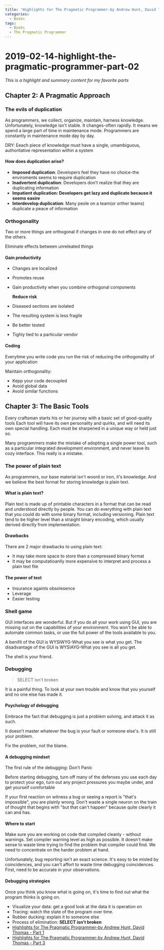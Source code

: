 ```yaml
---
title: 'Highlights for The Pragmatic Programmer-by Andrew Hunt, David Thomas - Part 2'
categories:
  - Books
tags:
  - Books
  - The Pragmatic Programmer
---
```


# 2019-02-14-highlight-the-pragmatic-programmer-part-02

_This is a highlight and summary content for my favorite parts_

## Chapter 2: A Pragmatic Approach

### The evils of duplication

As programmers, we collect, organize, maintain, harness knowledge. Unfortunately, knowledge isn't stable. It changes-often rapidly. It means we spend a large part of time in maintenance mode. Programmers are constantly in maintenance mode day by day.

DRY: Eeach piece of knowledge must have a single, umambiguous, authoritative representation within a system

#### How does duplication arise?

* **Imposed duplication**: Developers feel they have no choice-the enviroments seems to require duplication
* **Inadvertent duplication**: Developers don't realize that they are duplicating information
* **Impatient duplication: Developers get lazy and duplicate because it seems easire**
* **Interdevelop duplication**: Many peole on a team\(or orther teams\) duplicate a peace of information

### Orthogonality

Two or more things are orthogonal if changes in one do not effect any of the others.

Eliminate effects between unreleated things

#### Gain productivity

* Changes are localized
* Promotes reuse
* Gain productivity when you combine orthogonal components

  **Reduce risk**

* Diseased sections are isolated
* The resulting system is less fragile
* Be better tested
* Tighly tied to a particular vendor 

#### Coding

Everytime you write code you run the risk of reducing the orthogonality of your application

Maintain orthogonality:

* Kepp your code decoupled
* Avoid global data
* Avoid similar functions

## Chapter 3: The Basic Tools

Every craftsman starts his or her journey with a basic set of good-quality tools Each tool will have its own personality and quirks, and will need its own special handling. Each must be sharpened in a unique way or held just so.

Many programmers make the mistake of adopting a single power tool, such as a particular integrated development environment, and never leave its cozy interface. This really is a mistake.

### The power of plain text

As programmers, our base material isn't woord or iron, it's knowledge. And we believe the best format for storing knowledge is plain text.

#### What is plain text?

Plain text is made up of printable characters in a format that can be read and understood directly by people. You can do everything with plain text that you could do with some binary format, including versioning. Plain text tend to be higher level than a straight binary encoding, which usually derived directly from implementation.

#### Drawbacks

There are 2 major drawbacks to using plain text:

* It may take more space to store than a compressed binary format
* It may be computatioanlly more expensive to interpret and process a plain text file

#### The power of text

* Insurance againts obsolesence
* Leverage
* Easier testing

### Shell game

GUI interfaces are wonderful. But if you do all your work using GUI, you are missing out on the capabilities of your environment. You won't be able to automate common tasks, or use the full power of the tools available to you.

A benifit of the GUI is WYSIWYG-What you see is what you get. The disadvantage of the GUI is WYSIAYG-What you see is all you get.

The shell is your friend.

### Debugging

> SELECT isn't broken

It is a painful thing. To look at your own trouble and know that you yourself and no one else has made it.

#### Psychology of debugging

Embrace the fact that debugging is just a problem solving, and attack it as such.

It doesn't master whatever the bug is your fault or someone else's. It is still your problem.

Fix the problem, not the blame.

#### A debugging mindset

The first rule of the debugging: Don't Panic

Before starting debugging, turn off many of the defenses you use each day to protect your ego, turn out any project pressures you maybe under, and get yourself comfortable

If your first reaction on witness a bug or seeing a report is "that's impossible", you are plainly wrong. Don't waste a single neuron on the train of thought that begins with "but that can't happen" because quite clearly it can and has.

#### Where to start

Make sure you are working on code that compiled cleanly - without warnings. Set compiler warning level as high as possible. It doesn't make sense to waste time trying to find the problem that compiler could find. We need to concentrate on the harder problem at hand.

Unfortunately, bug reporting isn't an exact science. It's easy to be misled by coincidences, and you can't affort to waste time debugging coincidences. First, need to be accurate in your observations.

#### Debugging strategies

Once you think you know what is going on, it's time to find out what the program thinks is going on.

* Visualize your data: get a good look at the data it is operation on
* Tracing: watch the state of the program over time.
* Rubber ducking: explain it to someone else
* Process of elimination: **SELECT isn't broken**
* [Highlights for The Pragmatic Programmer-by Andrew Hunt, David Thomas - Part 1](https://tuledev.github.io/books/highlight-the-pragmatic-programmer-part-01/)
* [Highlights for The Pragmatic Programmer-by Andrew Hunt, David Thomas - Part 3](https://tuledev.github.io/books/highlight-the-pragmatic-programmer-part-03/)

